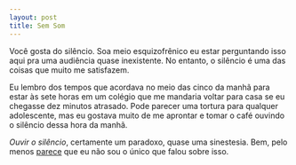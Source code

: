 ```yaml
---
layout: post
title: Sem Som
---
```


Você gosta do silêncio. Soa meio esquizofrênico eu estar perguntando isso
aqui pra uma audiência quase inexistente. No entanto, o silêncio é uma das coisas que muito me satisfazem.

Eu lembro dos tempos que acordava no meio das cinco da manhã para estar às sete horas em um colégio que me mandaria voltar para casa se eu chegasse dez minutos atrasado.
Pode parecer uma tortura para qualquer adolescente, mas eu gostava muito de me aprontar e tomar o café ouvindo o silêncio dessa hora da manhã.

_Ouvir o silêncio_, certamente um paradoxo, quase uma sinestesia. Bem, pelo menos [parece](https://www.youtube.com/watch?v=aGSKrC7dGcY) que eu não sou o único que falou sobre isso.
